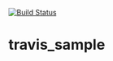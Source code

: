 [![Build Status](https://travis-ci.org/jiita/travis_sample.svg?branch=develop)](https://travis-ci.org/jiita/travis_sample)


# travis_sample

